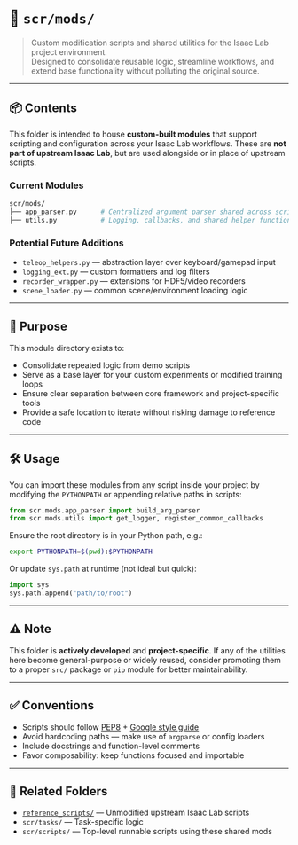 # 🧩 `scr/mods/`

> Custom modification scripts and shared utilities for the Isaac Lab project environment.  
> Designed to consolidate reusable logic, streamline workflows, and extend base functionality without polluting the original source.

---

## 📦 Contents

This folder is intended to house **custom-built modules** that support scripting and configuration across your Isaac Lab workflows. These are **not part of upstream Isaac Lab**, but are used alongside or in place of upstream scripts.

### Current Modules

```bash
scr/mods/
├── app_parser.py      # Centralized argument parser shared across scripts
├── utils.py           # Logging, callbacks, and shared helper functions
```

### Potential Future Additions

- `teleop_helpers.py` — abstraction layer over keyboard/gamepad input  
- `logging_ext.py` — custom formatters and log filters  
- `recorder_wrapper.py` — extensions for HDF5/video recorders  
- `scene_loader.py` — common scene/environment loading logic  

---

## 🧠 Purpose

This module directory exists to:

- Consolidate repeated logic from demo scripts  
- Serve as a base layer for your custom experiments or modified training loops  
- Ensure clear separation between core framework and project-specific tools  
- Provide a safe location to iterate without risking damage to reference code  

---

## 🛠️ Usage

You can import these modules from any script inside your project by modifying the `PYTHONPATH` or appending relative paths in scripts:

```python
from scr.mods.app_parser import build_arg_parser
from scr.mods.utils import get_logger, register_common_callbacks
```

Ensure the root directory is in your Python path, e.g.:

```bash
export PYTHONPATH=$(pwd):$PYTHONPATH
```

Or update `sys.path` at runtime (not ideal but quick):

```python
import sys
sys.path.append("path/to/root")
```

---

## ⚠️ Note

This folder is **actively developed** and **project-specific**. If any of the utilities here become general-purpose or widely reused, consider promoting them to a proper `src/` package or `pip` module for better maintainability.

---

## ✅ Conventions

- Scripts should follow [PEP8](https://peps.python.org/pep-0008/) + [Google style guide](https://google.github.io/styleguide/pyguide.html)  
- Avoid hardcoding paths — make use of `argparse` or config loaders  
- Include docstrings and function-level comments  
- Favor composability: keep functions focused and importable  

---

## 📌 Related Folders

- [`reference_scripts/`](../reference_scripts/) — Unmodified upstream Isaac Lab scripts  
- `scr/tasks/` — Task-specific logic  
- `scr/scripts/` — Top-level runnable scripts using these shared mods  
